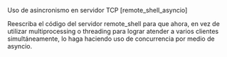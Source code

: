 Uso de asincronismo en servidor TCP [remote_shell_asyncio]

Reescriba el código del servidor remote_shell para que ahora, en vez de utilizar multiprocessing o threading para 
lograr atender a varios clientes simultáneamente, lo haga haciendo uso de concurrencia por medio de asyncio.